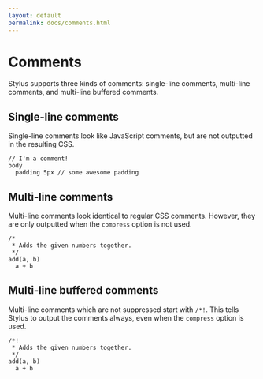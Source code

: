 ```yaml
---
layout: default
permalink: docs/comments.html
---
```


# Comments

  Stylus supports three kinds of comments: single-line comments, multi-line comments, and multi-line buffered comments.

## Single-line comments

Single-line comments look like JavaScript comments, but are not outputted in the resulting CSS.

```stylus
// I'm a comment!
body
  padding 5px // some awesome padding
```

## Multi-line comments

Multi-line comments look identical to regular CSS comments. However, they are only outputted when the `compress` option is not used.

```stylus
/*
 * Adds the given numbers together.
 */
add(a, b)
  a + b
```

## Multi-line buffered comments

Multi-line comments which are not suppressed start with `/*!`. This tells Stylus to output the comments always, even when the `compress` option is used.

```stylus
/*!
 * Adds the given numbers together.
 */
add(a, b)
  a + b
```
